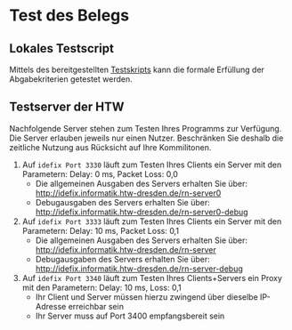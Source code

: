 # Test des Belegs

## Lokales Testscript
Mittels des bereitgestellten [Testskripts](test_beleg_lokal.sh) kann die formale Erfüllung der Abgabekriterien getestet werden.

## Testserver der HTW
Nachfolgende Server stehen zum Testen Ihres Programms zur Verfügung. Die Server erlauben jeweils nur einen Nutzer. Beschränken Sie deshalb die zeitliche Nutzung aus Rücksicht auf Ihre Kommilitonen.

1. Auf `idefix Port 3330` läuft zum Testen Ihres Clients ein Server mit den Parametern: Delay: 0 ms, Packet Loss: 0,0
   * Die allgemeinen Ausgaben des Servers erhalten Sie über: http://idefix.informatik.htw-dresden.de/rn-server0
   * Debugausgaben des Servers erhalten Sie über: http://idefix.informatik.htw-dresden.de/rn-server0-debug
2. Auf `idefix Port 3333` läuft zum Testen Ihres Clients ein Server mit den Parametern: Delay: 10 ms, Packet Loss: 0,1
   * Die allgemeinen Ausgaben des Servers erhalten Sie über: http://idefix.informatik.htw-dresden.de/rn-server
   * Debugausgaben des Servers erhalten Sie über: http://idefix.informatik.htw-dresden.de/rn-server-debug
3. Auf `idefix Port 3340` läuft zum Testen Ihres Clients+Servers ein Proxy mit den Parametern: Delay: 10 ms, Loss: 0,1
   * Ihr Client und Server müssen hierzu zwingend über dieselbe IP-Adresse erreichbar sein
   * Ihr Server muss auf Port 3400 empfangsbereit sein

